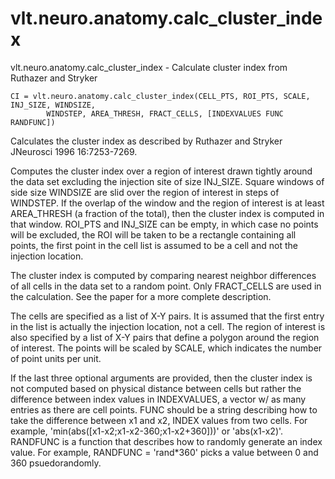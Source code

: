 # vlt.neuro.anatomy.calc_cluster_index

  vlt.neuro.anatomy.calc_cluster_index - Calculate cluster index from Ruthazer and Stryker
 
    CI = vlt.neuro.anatomy.calc_cluster_index(CELL_PTS, ROI_PTS, SCALE, INJ_SIZE, WINDSIZE,
            WINDSTEP, AREA_THRESH, FRACT_CELLS, [INDEXVALUES FUNC RANDFUNC])
 
   Calculates the cluster index as described by Ruthazer and Stryker
   JNeurosci 1996 16:7253-7269.
 
   Computes the cluster index over a region of interest drawn tightly
   around the data set excluding the injection site of size INJ_SIZE.  Square
   windows of side size WINDSIZE are slid over the region of interest in
   steps of WINDSTEP.  If the overlap of the window and the region of interest
   is at least AREA_THRESH (a fraction of the total), then the cluster index
   is computed in that window.
   ROI_PTS and INJ_SIZE can be empty, in which case no points will be excluded,
   the ROI will be taken to be a rectangle containing all points, the first
   point in the cell list is assumed to be a cell and not the injection 
   location.
 
   The cluster index is computed by comparing nearest neighbor differences
   of all cells in the data set to a random point.  Only FRACT_CELLS are used
   in the calculation.  See the paper for a more complete description.
 
   The cells are specified as a list of X-Y pairs.  It is assumed that the first
   entry in the list is actually the injection location, not a cell.
   The region of interest is also specified by a list of X-Y pairs that
   define a polygon around the region of interest.  The points will be scaled
   by SCALE, which indicates the number of point units per unit.
 
   If the last three optional arguments are provided, then the cluster index is not 
   computed based on physical distance between cells but rather the difference between
   index values in INDEXVALUES, a vector w/ as many entries as there are cell points.
   FUNC should be a string describing how to take the difference between x1 and x2,
   INDEX values from two cells.  For example, 'min(abs([x1-x2;x1-x2-360;x1-x2+360]))'
   or 'abs(x1-x2)'.  RANDFUNC is a function that describes how to randomly generate
   an index value.  For example, RANDFUNC = 'rand*360' picks a value between 0 and
   360 psuedorandomly.
